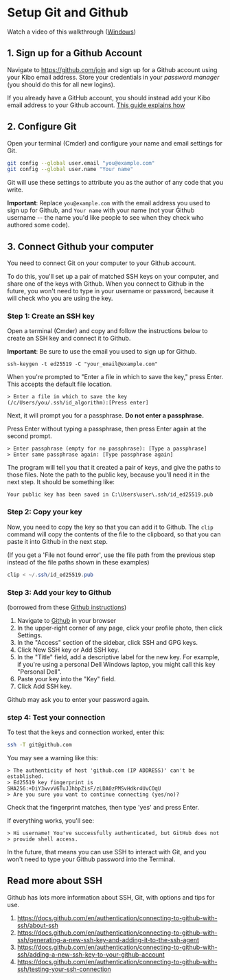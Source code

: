 # Setup Git and Github

Watch a video of this walkthrough ([Windows](https://www.loom.com/share/3d455cc0b40a473cbc4dca356dfd9bf5))

## 1. Sign up for a Github Account

Navigate to https://github.com/join and sign up for a Github account using your Kibo email address. Store your credentials in your _password manager_ (you should do this for all new logins).

If you already have a GitHub account, you should instead add your Kibo email address to your Github account. [This guide explains how](https://docs.github.com/en/account-and-profile/setting-up-and-managing-your-personal-account-on-github/managing-email-preferences/adding-an-email-address-to-your-github-account)

## 2. Configure Git

Open your terminal (Cmder) and configure your name and email settings for Git.

```sh
git config --global user.email "you@example.com"
git config --global user.name "Your name"
```

Git will use these settings to attribute you as the author of any code that you write.

**Important**: Replace `you@example.com` with the email address you used to sign
up for Github, and `Your name` with your name (not your Github username -- the
name you'd like people to see when they check who authored some code).

## 3. Connect Github your computer

You need to connect Git on your computer to your Github account.

To do this, you'll set up a pair of matched SSH keys on your computer, and share 
one of the keys with Github. When you connect to Github in the future, you won't
need to type in your username or password, because it will check who you are
using the key.

### Step 1: Create an SSH key

Open a terminal (Cmder) and copy and follow the instructions below to
create an SSH key and connect it to Github.

**Important**: Be sure to use the email you used to sign up for Github.

```shell
ssh-keygen -t ed25519 -C "your_email@example.com"
```

When you're prompted to "Enter a file in which to save the key," press Enter. This accepts the default file location.

```shell
> Enter a file in which to save the key (/c/Users/you/.ssh/id_algorithm):[Press enter]
```

Next, it will prompt you for a passphrase. **Do not enter a passphrase.**

Press Enter without typing a passphrase, then press Enter again at the second
prompt.

```shell
> Enter passphrase (empty for no passphrase): [Type a passphrase]
> Enter same passphrase again: [Type passphrase again]
```

The program will tell you that it created a pair of keys, and give the paths to those files. Note the path to the public key, because you'll need it in the next step. It should be something like:

```
Your public key has been saved in C:\Users\user\.ssh/id_ed25519.pub
```

<!-- Mac:
```
Your public key has been saved in /Users/user/.ssh/id_ed25519.pub
``` -->

### Step 2: Copy your key

Now, you need to copy the key so that you can add it to Github. The `clip` command will copy the contents of the file to the clipboard, so that you can paste it into Github in the next step. 

(If you get a 'File not found error', use the file path from the previous step instead of the file paths shown in these examples)

```powershell
clip < ~/.ssh/id_ed25519.pub
```

<!-- Mac:
```shell
pbcopy < ~/.ssh/id_ed25519.pub
``` -->

### Step 3: Add your key to Github

(borrowed from these [Github instructions](https://docs.github.com/en/authentication/connecting-to-github-with-ssh/adding-a-new-ssh-key-to-your-github-account))

1.  Navigate to [Github](https://github.com) in your browser
2.  In the upper-right corner of any page, click your profile photo, then click Settings.
3.  In the "Access" section of the sidebar, click  SSH and GPG keys.
4.  Click New SSH key or Add SSH key.
5.  In the "Title" field, add a descriptive label for the new key. For example, if you're using a personal Dell Windows laptop, you might call this key "Personal Dell".
6.  Paste your key into the "Key" field.
7.  Click Add SSH key.

Github may ask you to enter your password again.

### step 4: Test your connection

To test that the keys and connection worked, enter this:

```sh
ssh -T git@github.com
```

You may see a warning like this:
```
> The authenticity of host 'github.com (IP ADDRESS)' can't be established.
> Ed25519 key fingerprint is SHA256:+DiY3wvvV6TuJJhbpZisF/zLDA0zPMSvHdkr4UvCOqU
> Are you sure you want to continue connecting (yes/no)?
```

Check that the fingerprint matches, then type 'yes' and press Enter.

If everything works, you'll see:
```shell
> Hi username! You've successfully authenticated, but GitHub does not
> provide shell access.
```

In the future, that means you can use SSH to interact with Git, and you won't
need to type your Github password into the Terminal.

## Read more about SSH 

Github has lots more information about SSH, Git, with options and tips for use.

1. https://docs.github.com/en/authentication/connecting-to-github-with-ssh/about-ssh
2. https://docs.github.com/en/authentication/connecting-to-github-with-ssh/generating-a-new-ssh-key-and-adding-it-to-the-ssh-agent
3. https://docs.github.com/en/authentication/connecting-to-github-with-ssh/adding-a-new-ssh-key-to-your-github-account
4. https://docs.github.com/en/authentication/connecting-to-github-with-ssh/testing-your-ssh-connection

